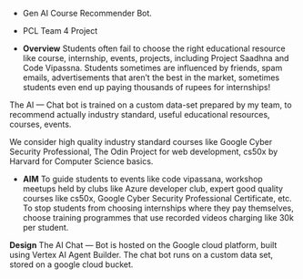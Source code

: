 - Gen AI Course Recommender Bot.
- PCL Team 4 Project

- **Overview**
Students often fail to choose the right educational resource like course, internship, events, projects, including Project Saadhna and Code Vipassna. Students sometimes are influenced by friends, spam emails, advertisements that aren’t the best in the market, sometimes students even end up paying thousands of rupees for internships!

The AI — Chat bot is trained on a custom data-set prepared by my team, to recommend actually industry standard, useful educational resources, courses, events.

We consider high quality industry standard courses like Google Cyber Security Professional, The Odin Project for web development, cs50x by Harvard for Computer Science basics.

- **AIM**
To guide students to events like code vipassana, workshop meetups held by clubs like Azure developer club, expert good quality courses like cs50x, Google Cyber Security Professional Certificate, etc.
To stop students from choosing internships where they pay themselves, choose training programmes that use recorded videos charging like 30k per student.

**Design**
The AI Chat — Bot is hosted on the Google cloud platform, built using Vertex AI Agent Builder. The chat bot runs on a custom data set, stored on a google cloud bucket.
